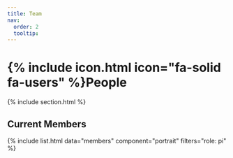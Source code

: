 ```yaml
---
title: Team
nav:
  order: 2
  tooltip: 
---
```


# {% include icon.html icon="fa-solid fa-users" %}People

{% include section.html %}
## Current Members
{% include list.html  data="members"  component="portrait"  filters="role: pi" %}
